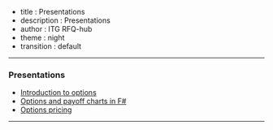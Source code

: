 - title : Presentations
- description : Presentations
- author : ITG RFQ-hub
- theme : night
- transition : default

***

### Presentations

- [Introduction to options](options-introduction.html)
- [Options and payoff charts in F#](options-and-payoff-charts.html)
- [Options pricing](options-pricing.html)

***
